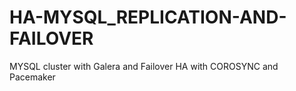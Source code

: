 # HA-MYSQL_REPLICATION-AND-FAILOVER
MYSQL cluster with Galera and Failover HA with COROSYNC and Pacemaker
